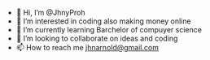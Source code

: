 - 👋 Hi, I’m @JhnyProh
- 👀 I’m interested in coding also making money online
- 🌱 I’m currently learning Barchelor of compuyer science
- 💞️ I’m looking to collaborate on ideas and coding
- 📫 How to reach me jhnarnold@gmail.com

<!---
JhnyProh/JhnyProh is a ✨ special ✨ repository because its `README.md` (this file) appears on your GitHub profile.
You can click the Preview link to take a look at your changes.
--->
